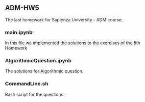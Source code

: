 ## ADM-HW5
The last homework for Sapienza University - ADM course. 

### main.ipynb
In this file we implemented the solutions to the exercises of the 5th Homework

### AlgorithmicQuestion.ipynb
The solutions for Algorithmic question.

### CommandLine.sh
Bash script for the questions.
